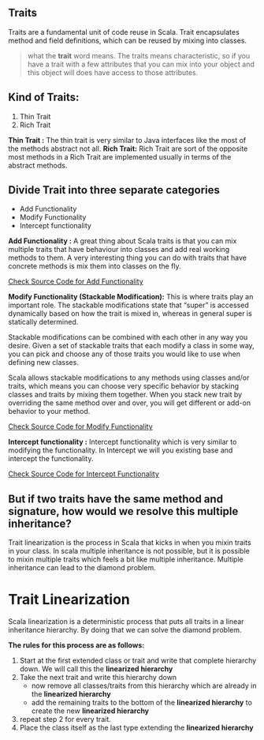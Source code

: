 ## Traits
Traits are a fundamental unit of code reuse in Scala. Trait encapsulates method and field definitions, which can be reused by mixing into classes.


> what the **trait** word means. The traits means characteristic, so if
> you have a trait with a few attributes that you can mix into your
> object and this object will does have access to those attributes.

## Kind of Traits:

 1. Thin Trait
 2. Rich Trait
 
 **Thin Trait :** The thin trait is very similar to Java interfaces like the most of the methods abstract not all.
 **Rich Trait:** Rich Trait are sort of the opposite most methods in a Rich Trait are implemented usually in terms of the abstract methods.

## Divide Trait into three separate categories

 - Add Functionality
 - Modify Functionality
 - Intercept functionality


**Add Functionality :**  A great thing about Scala traits is that you can mix multiple traits that have behaviour into classes and add real working methods to them. A very interesting thing you can do with traits that have concrete methods is mix them into classes on the fly.

[Check Source Code for Add Functionality ](https://github.com/gurditsingh/Scala-FP/blob/master/src/main/scala/scala/trait_lesson/AddFunctionality.scala)

**Modify Functionality (Stackable Modification﻿):** This is where traits play an important role. The stackable modifications state that “super” is accessed dynamically based on how the trait is mixed in, whereas in general super is statically determined.

Stackable modifications can be combined with each other in any way you desire. Given a set of stackable traits that each modify a class in some way, you can pick and choose any of those traits you would like to use when defining new classes.

Scala allows stackable modifications to any methods using classes and/or traits, which means you can choose very specific behavior by stacking classes and traits by mixing them together. When you stack new trait by overriding the same method over and over, you will get different or add-on behavior to your method.

[Check Source Code for Modify Functionality](https://github.com/gurditsingh/Scala-FP/blob/master/src/main/scala/scala/trait_lesson/ModifyFunctionality.scala)

**Intercept functionality :** Intercept functionality which is very similar to modifying the functionality. In Intercept we will you existing base and intercept the functionality.

[Check Source Code for Intercept Functionality](https://github.com/gurditsingh/Scala-FP/blob/master/src/main/scala/scala/trait_lesson/InterceptFunctionality.scala)

## But if two traits have the same method and signature, how would we resolve this multiple inheritance?
Trait linearization is the process in Scala that kicks in when you mixin traits in your class. In scala multiple inheritance is not possible, but it is possible to mixin multiple traits which feels a bit like multiple inheritance. Multiple inheritance can lead to the diamond problem.

# Trait Linearization
Scala linearization is a deterministic process that puts all traits in a linear inheritance hierarchy. By doing that we can solve the diamond problem.

**The rules for this process are as follows:**
1.  Start at the first extended class or trait and write that complete hierarchy down. We will call this the  **linearized hierarchy**
2.  Take the next trait and write this hierarchy down
    -   now remove all classes/traits from this hierarchy which are already in the  **linearized hierarchy**
    -   add the remaining traits to the bottom of the  **linearized hierarchy**  to create the new  **linearized hierarchy**
3.  repeat step 2 for every trait.
4.  Place the class itself as the last type extending the  **linearized hierarchy**

<!--stackedit_data:
eyJoaXN0b3J5IjpbLTEwNzk0MzQxMzcsLTU2NTExMzYzNywtMT
U2OTkwNDE0MiwxODE0ODM0NDI3LDIwMjcwNTY2NzMsLTEyNTk4
OTAwNjEsLTE0NTM2ODA2OSwxMzQyMjcyNTgxLDE0NDY0MzI2NT
UsMTI5NjUyMDA4NiwtMjA4ODc0NjYxMiwtMTg3NjA3NDY2MCwt
MTU1OTU4NzYwNyw3MzgwOTA2MzAsLTExNTA0MTIxMTYsOTA3MT
I3NjczLC0yMDg4NzQ2NjEyLDIwMzk2MzU2MiwxMzY2NjE3MzIs
NzE1NTg5OTE5XX0=
-->